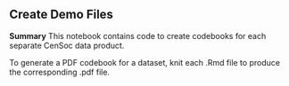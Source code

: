 ## Create Demo Files 

**Summary** This notebook contains code to create codebooks for each separate CenSoc data product. 

To generate a PDF codebook for a dataset, knit each .Rmd file to produce the corresponding .pdf file. 


